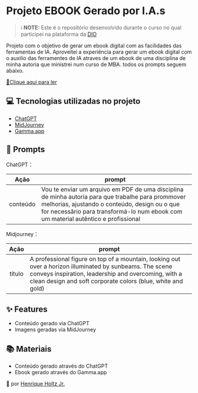 # Projeto EBOOK Gerado por I.A.s


 > ℹ️ **NOTE:** Este é o repositório desenvolvido durante o curso no qual participei na plataforma da [DIO](https://dio.me)

Projeto com o objetivo de gerar um ebook digital com as facilidades das ferramentas de IA. Aproveitei a experiëncia para gerar um ebook digital com o auxilio das ferramentes de IA atraves de um ebook de uma disciplina de minha autoria que ministrei num curso de MBA. todos os prompts
seguem abaixo.

<a href="https://gamma.app/docs/Principios-para-uma-Carreira-de-Sucesso-A-Relacao-Cliente-e-Forne-n6nujeoibc2tk9c"> 📕Clique aqui para ler</a>

## 💻 Tecnologias utilizadas no projeto

- [ChatGPT](https://chat.openai.com/) 
- [MidJourney](https://www.midjourney.com/app/)
- [Gamma.app](https://gamma.app/)

## 🧠 Prompts


ChatGPT：

|   Ação   | prompt                                                                              |
| :------: | ------------------------------------------------------------------------------------------------------------------------------------------------------------------------------------------------------------------------------------------------------------------------------ |
|  conteúdo  | Vou te enviar um arquivo em PDF de uma disciplina de minha autoria para que trabalhe para prommover melhorias, ajustando o conteúdo, design ou o que for necessãrio para transformá-lo num ebook com um material autêntico e profissional |

Midjourney：

|  Ação  | prompt                                                                                 |
| :----: | -------------------------------------------------------------------------------------- |
| título | A professional figure on top of a mountain, looking out over a horizon illuminated by sunbeams. The scene conveys inspiration, leadership and overcoming, with a clean design and soft corporate colors (blue, white and gold) |

## ✨ Features

- Conteúdo gerado via ChatGPT
- Imagens geradas via MidJourney

## 📚 Materiais

- Conteúdo gerado através do ChatGPT
- Ebook gerado através do Gamma.app

💜 por [Henrique Holtz Jr.](https://github.com/Holtzjr)
